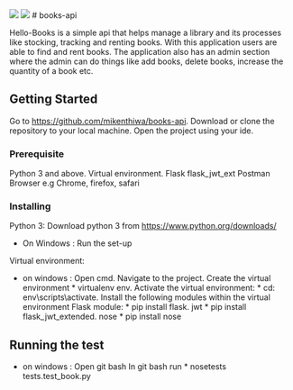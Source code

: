 <a href="https://codeclimate.com/github/mikenthiwa/books-api/maintainability">
<img src="https://api.codeclimate.com/v1/badges/c2bd6e8e53bce2eba746/maintainability" /></a>

<a href="https://codeclimate.com/github/mikenthiwa/books-api/test_coverage">
<img src="https://api.codeclimate.com/v1/badges/c2bd6e8e53bce2eba746/test_coverage" /></a>
# books-api

Hello-Books is a simple api that helps manage a library and its processes like stocking,
tracking and renting books. With this application users are able to find and rent books.
The application also has an admin section where the admin can do things like add books, delete books,
increase the quantity of a book etc.



## Getting Started

Go to https://github.com/mikenthiwa/books-api.
Download or clone the repository to your local machine.
Open the project using your ide.


### Prerequisite

Python 3 and above.
Virtual environment.
Flask
flask_jwt_ext
Postman
Browser e.g Chrome, firefox, safari


### Installing

Python 3:
Download python 3 from https://www.python.org/downloads/
* On Windows :
    Run the set-up


Virtual environment:
* on windows :
    Open cmd.
    Navigate to the project.
    Create the virtual environment
        * virtualenv env.
    Activate the virtual environment:
        * cd: env\scripts\activate.
    Install the following modules within the virtual environment
    Flask module:
        * pip install flask.
    jwt
        * pip install  flask_jwt_extended.
    nose
        * pip install nose


## Running the test
* on windows :
    Open git bash
    In git bash run
        * nosetests tests.test_book.py








